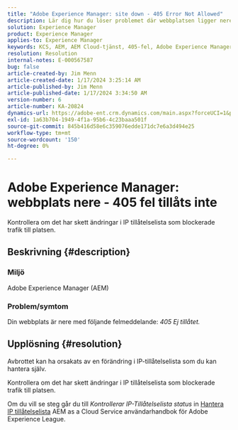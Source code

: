 ```yaml
---
title: "Adobe Experience Manager: site down - 405 Error Not Allowed"
description: Lär dig hur du löser problemet där webbplatsen ligger nere med felet 405 Ej tillåtet.
solution: Experience Manager
product: Experience Manager
applies-to: Experience Manager
keywords: KCS, AEM, AEM Cloud-tjänst, 405-fel, Adobe Experience Manager. driftstopp, felsökning
resolution: Resolution
internal-notes: E-000567587
bug: false
article-created-by: Jim Menn
article-created-date: 1/17/2024 3:25:14 AM
article-published-by: Jim Menn
article-published-date: 1/17/2024 3:34:50 AM
version-number: 6
article-number: KA-20824
dynamics-url: https://adobe-ent.crm.dynamics.com/main.aspx?forceUCI=1&pagetype=entityrecord&etn=knowledgearticle&id=07867202-e8b4-ee11-a569-6045bd006268
exl-id: 1a63b704-1949-4f1a-95b6-4c23baaa501f
source-git-commit: 845b416d58e6c359076edde171dc7e6a3d494e25
workflow-type: tm+mt
source-wordcount: '150'
ht-degree: 0%

---
```


# Adobe Experience Manager: webbplats nere - 405 fel tillåts inte


Kontrollera om det har skett ändringar i IP tillåtelselista som blockerade trafik till platsen.

## Beskrivning {#description}


### Miljö

Adobe Experience Manager (AEM)



### Problem/symtom

Din webbplats är nere med följande felmeddelande: *405 Ej tillåtet.*


## Upplösning {#resolution}


Avbrottet kan ha orsakats av en förändring i IP-tillåtelselista som du kan hantera själv.

Kontrollera om det har skett ändringar i IP tillåtelselista som blockerade trafik till platsen.

Om du vill se steg går du till *Kontrollerar IP-Tillåtelselista status* in [Hantera IP tillåtelselista](https://experienceleague.adobe.com/docs/experience-manager-cloud-service/content/implementing/using-cloud-manager/ip-allow-lists/managing-ip-allow-lists.html?lang=en) AEM as a Cloud Service användarhandbok för Adobe Experience League.
